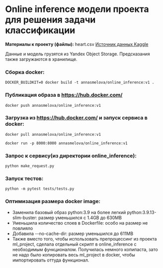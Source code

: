 Online inference модели проекта для решения задачи классификации
==============================
**Материалы к проекту (файлы):**
heart.csv
<a href='https://www.kaggle.com/datasets/fedesoriano/heart-failure-prediction'>Источник данных Kaggle</a>

Данные и модель грузятся из Yandex Object Storage. Предсказания также загружаются в хранилище. 
### Сборка docker:
    
    DOCKER_BUILDKIT=0 docker build -t annasmelova/online_inference:v1 .

### Публикация образа в https://hub.docker.com/

    docker push annasmelova/online_inference:v1

### Загрузка из https://hub.docker.com/ и запуск сервиса в docker:

    docker pull annasmelova/online_inference:v1
    
    docker run -p 8000:8000 annasmelova/online_inference:v1

### Запрос к сервису(из директории online_inference):

    python make_request.py

### Запуск тестов:

    python -m pytest tests/tests.py

### Оптимизация размера docker image:
* Заменила базовый образ python:3.9 на более легкий python:3.9.13-slim-buster: pазмер уменьшился с 1.4GB до 630MB
* Уменьшила количество слоев в Dockerfile: особо на размер не повлияло
* Добавила --no-cache-dir: размер уменьшился до 611MB
* Также вместо того, чтобы использовать препроцессинг из проекта ml_project, сделала отдельный скрипт в online_inference с необходимым функционалом. Получилась немного копипаста, зато не надо было копировать весь ml_project в docker, чтобы импортировать оттуда функционал.
